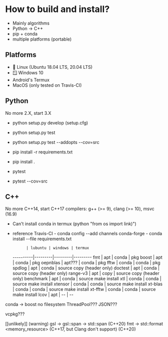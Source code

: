 # How to build and install?

- Mainly algorithms
- Python -> C++
- pip + conda
- multiple platforms (portable)

## Platforms

- 🐧 Linux (Ubuntu 18.04 LTS, 20.04 LTS)
- 🪟 Windows 10
- Android's Termux
- MacOS (only tested on Travis-CI)

## Python

No more 2.X, start 3.X

- python setup.py develop (setup.cfg)
- python setup.py test
- python setup.py test --addopts --cov=src

- pip install -r requirements.txt
- pip install .
- pytest
- pytest --cov=src

## C++

No more C++14, start C++17
compilers: g++ (>= 9), clang (>= 10), msvc (16.9)

- Can't install conda in termux (python "from os import link)")
- reference Travis-CI - conda config --add channels conda-forge - conda install --file requirements.txt

            | lubuntu | windows | termux
  ----------|---------|---------|---------
  fmt | apt | conda | pkg
  boost | apt | conda | pkg
  oepnblas | apt??? | conda | pkg
  fftw | conda | conda | pkg
  spdlog | apt | conda | source copy (header only)
  doctest | apt | conda | source copy (header only)
  range-v3 | apt | copy | source copy (header only)
  benchmark | apt | conda | source make install
  xtl | conda | conda | source make install
  xtensor | conda | conda | source make install
  xt-blas | conda | conda | source make install
  xt-fftw | conda | conda | source make install
  lcov | apt | -- | --

conda -> boost no filesystem
ThreadPool???
JSON???

vcpkg???

[[unlikely]] (warning)
gsl -> gsl::span -> std::span (C++20)
fmt -> std::format
<memory_resource> (C++17, but Clang don't support)
<concepts> (C++20)

